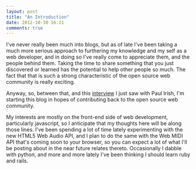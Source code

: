 ```yaml
---
layout: post
title: "An Introduction"
date: 2012-10-30 16:21
comments: true
---
```


I've never really been much into blogs, but as of late I've been taking a much
more serious approach to furthering my knowledge and my self as a web developer,
and in doing so I've really come to appreciate them, and the people behind them.
Taking the time to share something that you just discovered or learned has the
potential to help other people so much. The fact that that is such a strong
characteristic of the open source web community is really exciting.

Anyway, so, between that, and this [interview](http://www.youtube.com/watch?v=JhWGSD_TY2Y)
I just saw with Paul Irish, I'm starting this blog in hopes of contributing
back to the open source web community.

My interests are mostly on the front-end side of web development, particularly
javascript, so I anticipate that my thoughts here will be along those lines.
I've been spending a lot of time lately experimenting with the new HTML5 Web
Audio API, and I plan to do the same with the Web MIDI API that's coming soon
to your browser, so you can expect a lot of what I'll be posting about in the near future
relates thereto. Occasionally I dabble with python, and more and more lately I've been
thinking I should learn ruby and rails.
